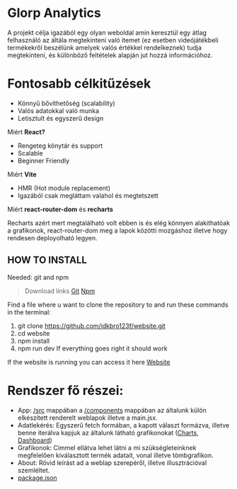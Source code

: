 # Glorp Analytics
A projekt célja igazából egy olyan weboldal amin keresztül egy átlag felhasználó az áltála megtekinteni való itemet (ez esetben videójátékbeli termékekről beszélünk amelyek valós értékkel rendelkeznek) tudja megtekinteni, és különböző feltételek alapján jut hozzá információhoz.

# Fontosabb célkitűzések
- Könnyű bővíthetőség (scalability)
-	Valós adatokkal való munka
-	Letisztult és egyszerű design


Miért **React?**
- Rengeteg könytár és support
- Scalable
- Beginner Friendly

Miért **Vite**
- HMR (Hot module replacement)
- Igazából csak megláttam valahol és megtetszett

Miért **react-router-dom** és **recharts**

Recharts azért mert megtalálható volt ebben is és elég könnyen alakithatóak a grafikonok, react-router-dom meg a lapok közötti mozgáshoz illetve hogy rendesen deployolható legyen.



## HOW TO INSTALL
Needed: git and npm
> Download links
[Git](https://git-scm.com/)
[Npm](https://nodejs.org/)
> 
Find a file where u want to clone the repository to and run these commands in the terminal:
  1. git clone https://github.com/idkbro123f/website.git
  2. cd website
  3. npm install
  4. npm run dev
If everything goes right it should work

If the website is running you can access it here [Website](https://idkbro123f.github.io/website/)

# Rendszer fő részei:
-	App: [/src](src) mappában a [/components](src/components) mappában az általunk külön elkészített renderelt weblapok illetve a main.jsx.
-	Adatlekérés: Egyszerű fetch formában, a kapott választ formázva, illetve benne iterálva kapjuk az általunk látható grafikonokat ([Charts](src/components/Charts.jsx), [Dashboard](src/components/DataDashboard.jsx))
-	Grafikonok: Címmel ellátva lehet látni a mi szükségleteinknek megfelelően kiválasztott termék adatait, vonal illetve tömbgrafikon.
- About: Rövid leírást ad a weblap szerepéről, illetve illusztrációval szemléltet.
- [package.json](/package.json)
